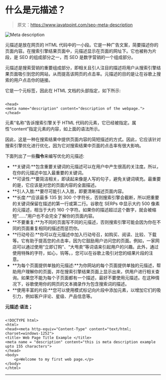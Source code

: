 # 什么是元描述？

> 原文：<https://www.javatpoint.com/seo-meta-description>

![Meta description](img/2d27ad12a3c8f39a8f235f8f7506fbf7.png)

元描述是放在网页的 HTML 代码中的一小段。它是一种广告文案，简要描述你的页面内容。在搜索引擎结果页面中，元描述显示在页面的网址下。它也被称为片段，是 SEO 的组成部分之一，而 SEO 是数字营销的一个组成部分。

元描述是搜索营销的重要组成部分，即相关且引人注目的描述将用户从搜索引擎结果页面吸引到您的网站，从而提高该网页的点击率。元描述的目的是让在谷歌上搜索的用户点击你的链接。

它是一个元标签，因此在 HTML 文档的头部指定，如下所示:

```

<head>
<meta name="description" content="description of the webpage.">
</head>  

```

元素“名称”告诉搜索引擎关于 HTML 代码的元素，它已经被指定。属性“content”指定元素的内容，如上面的语法所示。

因此，这是一种在搜索结果中提供页面内容的简短描述的方式。因此，它应该针对搜索引擎优化进行优化，因为它对搜索结果中页面的点击率有很大影响。

下面列出了一些**指令**来编写优化的元描述:

*   **关键词:**包含重要关键词的元描述可以在用户中产生很高的关注度。所以，在你的元描述中加入最重要的关键词。
*   **可读性:**要简洁相关，即读起来像是人写的句子，避免关键词填充。最重要的是，它应该是对您的页面内容的全面描述。
*   **引人入胜:**要尽可能引人入胜，即要清晰描述页面内容。
*   **长度:**应该最多 135 到 300 个字符长，否则搜索引擎会截断，所以把重要的关键词保留在描述的第一行或第二行。谷歌在 SERPs 中显示大约 500 像素的元描述，相当于大约 160 个字符。如果你的描述超过这个数字，就会被缩短“......”用户也不会完全了解你的页面内容。
*   **不要重复:**为不同的页面写不同的元描述，否则搜索引擎可能会因为你在不同的页面重复相同的描述而惩罚你。
*   **行动号召:**你可以在元描述中加入行动号召，如购买、阅读、比较、下载等。它有助于提高您的点击率，因为它鼓励用户访问您的页面。例如，一家网店可以通过使用“立即订购”、“大甩卖”等词语来引起用户的兴趣。此外，通过使用特殊的字符，如心，钩等。，您可以在谷歌上吸引对您的结果片段的注意。
*   **为每个页面提供单独的元描述:**为你网站的每个页面提供单独的元描述，帮助用户理解你的页面，并在搜索引擎结果页面上显示出来，供用户进行相关查询。如果您不能为每个子页面都有一个描述，最好不要使用元描述。在这种情况下，谷歌使用你的网页的文本摘录作为包含搜索词的描述。
*   **使用丰富的片段:**您可以使用模式标记向片段中添加元素，以增加它们的吸引力，例如客户评论、星级、产品信息等。

**元描述:语法；**

```

<!DOCTYPE html>    
<html>    
<head><meta http-equiv="Content-Type" content="text/html; charset=windows-1252">  
<title> Web Page Title Example </title>    
<meta name = "description" content="this is meta description example upto 155 characters">  
</head>    
<body>    
    <p>Welcome to my first web page.</p>    
</body>    
</html>  

```

* * *